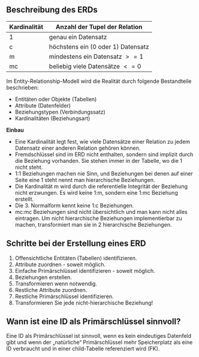 ## Beschreibung des ERDs

| **Kardinalität** | **Anzahl der Tupel der Relation**  |
| ---------------- | ---------------------------------- |
| 1                | genau ein Datensatz                |
| c                | höchstens ein (0 oder 1) Datensatz |
| m                | mindestens ein Datensatz $>=1$     |
| mc               | beliebig viele Datensätze $<=0$    |

Im Entity-Relationship-Modell wird die Realität durch folgende Bestandteile beschrieben:
- Entitäten oder Objekte (Tabellen)
- Attribute (Datenfelder)
- Beziehungstypen (Verbindungssatz)
- Kardinalitäten (Beziehungsart) 

**Einbau**
- Eine Kardinalität legt fest, wie viele Datensätze einer Relation zu jedem Datensatz einer anderen Relation gehören können.
- Fremdschlüssel sind im ERD nicht enthalten, sondern sind implizit durch die Beziehung vorhanden. Sie stehen immer in der Tabelle, wo die 1 nicht steht.
- 1:1 Beziehungen machen nie Sinn, und Beziehungen bei denen auf einer Seite eine 1 steht nennt man hierarchische Beziehungen.
- Die Kardinalität m wird durch die referentielle Integrität der Beziehung nicht erzwungen. Es wird keine 1:m, sondern eine 1:mc Beziehung erstellt.
- Die 3. Normalform kennt keine 1:c Beziehungen.
- mc:mc Beziehungen sind nicht übersichtlich und man kann nicht alles eintragen. Um nicht hierarchische Beziehungen implementierbar zu machen, transformiert man sie in 2 hierarchische Beziehungen.

## Schritte bei der Erstellung eines ERD

1. Offensichtliche Entitäten (Tabellen) identifizieren.
2. Attribute zuordnen - soweit möglich.
3. Einfache Primärschlüssel identifizieren - soweit möglich.
4. Beziehungen erstellen.
5. Transformieren wenn notwendig.
6. Restliche Attribute zuordnen.
7. Restliche Primärschlüssel identifizieren.
8. Transformieren Sie jede nicht-hierarchische Beziehung!

## Wann ist eine ID als Primärschlüssel sinnvoll?

Eine ID als Primärschlüssel ist sinnvoll, wenn es kein eindeutiges Datenfeld gibt und wenn der „natürliche“ Primärschlüssel mehr Speicherplatz als eine ID verbraucht und in einer child-Tabelle referenziert wird (FK).